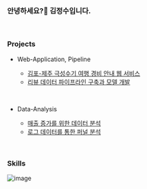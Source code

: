 ### 안녕하세요?👋 김정수입니다.

<br>

### Projects

* Web-Application, Pipeline
  
  - [김포-제주 극성수기 여행 경비 안내 웹 서비스](https://github.com/KIMJEONGSU/travel_web)
  - [리뷰 데이터 파이프라인 구축과 모델 개발](https://github.com/KIMJEONGSU/musinsa_pipeline)

<br>

* Data-Analysis
  
  - [매출 증가를 위한 데이터 분석](https://github.com/KIMJEONGSU/ecommerce)
  - [로그 데이터를 통한 퍼널 분석](https://github.com/KIMJEONGSU/logs)

<br>

### Skills 
![image](https://github.com/KIMJEONGSU/KIMJEONGSU/assets/23291338/f9721768-aaf4-44a0-bb98-610f75e6982f)





<!--https://simpleicons.org/?q=flask-->

